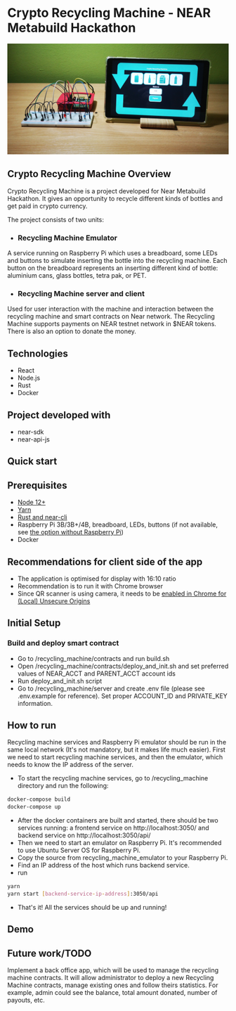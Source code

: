 # Crypto Recycling Machine - NEAR Metabuild Hackathon

<div align="center">
    <img src = "img.jpeg" width = "800px"/>
</div>

## Crypto Recycling Machine Overview
Crypto Recycling Machine is a project developed for Near Metabuild Hackathon. It gives an opportunity to recycle different kinds of bottles and get paid in crypto currency.

The project consists of two units:
* ### Recycling Machine Emulator

A service running on Raspberry Pi which uses a breadboard, some LEDs and buttons to simulate inserting the bottle into the recycling machine. Each button on the breadboard represents an inserting different kind of bottle: aluminium cans, glass bottles, tetra pak, or PET.

* ### Recycling Machine server and client

Used for user interaction with the machine and interaction between the recycling machine and smart contracts on Near network. The Recycling Machine supports payments on NEAR testnet network in $NEAR tokens. There is also an option to donate the money.

## Technologies
* React
* Node.js
* Rust
* Docker

## Project developed with
* near-sdk
* near-api-js

## Quick start

## Prerequisites
* [Node 12+](https://nodejs.org/en/download/)
* [Yarn](https://classic.yarnpkg.com/en/docs/install/)
* [Rust and near-cli](https://www.near-sdk.io/zero-to-hero/basics/set-up-skeleton)
* Raspberry Pi 3B/3B+/4B, breadboard, LEDs, buttons (if not available, see [the option without Raspberry Pi](https://github.com/aleksandargolubovic/NEAR_Metabuild/tree/main/recycling_machine_emulator#option-without-a-raspberry-pi))
* Docker

## Recommendations for client side of the app
* The application is optimised for display with 16:10 ratio
* Recommendation is to run it with Chrome browser
* Since QR scanner is using camera, it needs to be [enabled in Chrome for (Local) Unsecure Origins](https://medium.com/@Carmichaelize/enabling-the-microphone-camera-in-chrome-for-local-unsecure-origins-9c90c3149339)

## Initial Setup

### Build and deploy smart contract
* Go to /recycling_machine/contracts and run build.sh
* Open /recycling_machine/contracts/deploy_and_init.sh and set preferred values of NEAR_ACCT and PARENT_ACCT account ids
* Run deploy_and_init.sh script
* Go to /recycling_machine/server and create .env file (please see .env.example for reference). Set proper ACCOUNT_ID and PRIVATE_KEY information.

## How to run

Recycling machine services and Raspberry Pi emulator should be run in the same local network (It's not mandatory, but it makes life much easier).
First we need to start recycling machine services, and then the emulator, which needs to know the IP address of the server.

- To start the recycling machine services, go to /recycling_machine directory and run the following:
```bash
docker-compose build
docker-compose up
```
- After the docker containers are built and started, there should be two services running: a frontend service on http://localhost:3050/ and backend service on http://localhost:3050/api/
- Then we need to start an emulator on Raspberry Pi. It's recommended to use Ubuntu Server OS for Raspberry Pi.
- Copy the source from recycling_machine_emulator to your Raspberry Pi.
- Find an IP address of the host which runs backend service.
- run
```bash
yarn
yarn start [backend-service-ip-address]:3050/api
```
- That's it! All the services should be up and running!

## Demo


## Future work/TODO
Implement a back office app, which will be used to manage the recycling machine contracts. It will allow administrator to deploy a new Recycling Machine contracts, manage existing ones and follow theirs statistics. For example, admin could see the balance, total amount donated, number of payouts, etc.
